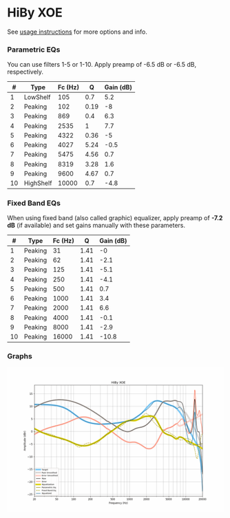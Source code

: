 # HiBy XOE
See [usage instructions](https://github.com/jaakkopasanen/AutoEq#usage) for more options and info.

### Parametric EQs
You can use filters 1-5 or 1-10. Apply preamp of -6.5 dB or -6.5 dB, respectively.

|   # | Type      |   Fc (Hz) |    Q |   Gain (dB) |
|-----|-----------|-----------|------|-------------|
|   1 | LowShelf  |       105 | 0.7  |         5.2 |
|   2 | Peaking   |       102 | 0.19 |        -8   |
|   3 | Peaking   |       869 | 0.4  |         6.3 |
|   4 | Peaking   |      2535 | 1    |         7.7 |
|   5 | Peaking   |      4322 | 0.36 |        -5   |
|   6 | Peaking   |      4027 | 5.24 |        -0.5 |
|   7 | Peaking   |      5475 | 4.56 |         0.7 |
|   8 | Peaking   |      8319 | 3.28 |         1.6 |
|   9 | Peaking   |      9600 | 4.67 |         0.7 |
|  10 | HighShelf |     10000 | 0.7  |        -4.8 |

### Fixed Band EQs
When using fixed band (also called graphic) equalizer, apply preamp of **-7.2 dB** (if available) and set gains manually with these parameters.

|   # | Type    |   Fc (Hz) |    Q |   Gain (dB) |
|-----|---------|-----------|------|-------------|
|   1 | Peaking |        31 | 1.41 |        -0   |
|   2 | Peaking |        62 | 1.41 |        -2.1 |
|   3 | Peaking |       125 | 1.41 |        -5.1 |
|   4 | Peaking |       250 | 1.41 |        -4.1 |
|   5 | Peaking |       500 | 1.41 |         0.7 |
|   6 | Peaking |      1000 | 1.41 |         3.4 |
|   7 | Peaking |      2000 | 1.41 |         6.6 |
|   8 | Peaking |      4000 | 1.41 |        -0.1 |
|   9 | Peaking |      8000 | 1.41 |        -2.9 |
|  10 | Peaking |     16000 | 1.41 |       -10.8 |

### Graphs
![](./HiBy%20XOE.png)
